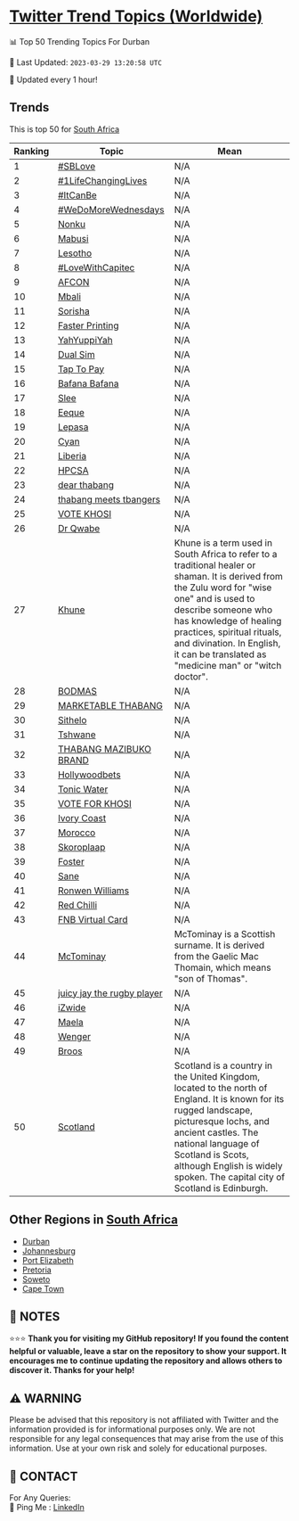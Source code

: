 [Twitter Trend Topics (Worldwide)](https://github.com/ErcinDedeoglu/Twitter-Trend-Topics)
==========


📊 Top 50 Trending Topics For Durban

📆 Last Updated: `2023-03-29 13:20:58 UTC`

🔧 Updated every 1 hour!


## Trends

This is top 50 for [South Africa](</South Africa>)

| Ranking | Topic | Mean |
| ------- | ------------ | ------------ |
| 1 | [#SBLove](http://twitter.com/search?q=%23SBLove) | N/A |
| 2 | [#1LifeChangingLives](http://twitter.com/search?q=%231LifeChangingLives) | N/A |
| 3 | [#ItCanBe](http://twitter.com/search?q=%23ItCanBe) | N/A |
| 4 | [#WeDoMoreWednesdays](http://twitter.com/search?q=%23WeDoMoreWednesdays) | N/A |
| 5 | [Nonku](http://twitter.com/search?q=Nonku) | N/A |
| 6 | [Mabusi](http://twitter.com/search?q=Mabusi) | N/A |
| 7 | [Lesotho](http://twitter.com/search?q=Lesotho) | N/A |
| 8 | [#LoveWithCapitec](http://twitter.com/search?q=%23LoveWithCapitec) | N/A |
| 9 | [AFCON](http://twitter.com/search?q=AFCON) | N/A |
| 10 | [Mbali](http://twitter.com/search?q=Mbali) | N/A |
| 11 | [Sorisha](http://twitter.com/search?q=Sorisha) | N/A |
| 12 | [Faster Printing](http://twitter.com/search?q=Faster+Printing) | N/A |
| 13 | [YahYuppiYah](http://twitter.com/search?q=YahYuppiYah) | N/A |
| 14 | [Dual Sim](http://twitter.com/search?q=Dual+Sim) | N/A |
| 15 | [Tap To Pay](http://twitter.com/search?q=Tap+To+Pay) | N/A |
| 16 | [Bafana Bafana](http://twitter.com/search?q=Bafana+Bafana) | N/A |
| 17 | [Slee](http://twitter.com/search?q=Slee) | N/A |
| 18 | [Eeque](http://twitter.com/search?q=Eeque) | N/A |
| 19 | [Lepasa](http://twitter.com/search?q=Lepasa) | N/A |
| 20 | [Cyan](http://twitter.com/search?q=Cyan) | N/A |
| 21 | [Liberia](http://twitter.com/search?q=Liberia) | N/A |
| 22 | [HPCSA](http://twitter.com/search?q=HPCSA) | N/A |
| 23 | [dear thabang](http://twitter.com/search?q=dear+thabang) | N/A |
| 24 | [thabang meets tbangers](http://twitter.com/search?q=thabang+meets+tbangers) | N/A |
| 25 | [VOTE KHOSI](http://twitter.com/search?q=VOTE+KHOSI) | N/A |
| 26 | [Dr Qwabe](http://twitter.com/search?q=Dr+Qwabe) | N/A |
| 27 | [Khune](http://twitter.com/search?q=Khune) | Khune is a term used in South Africa to refer to a traditional healer or shaman. It is derived from the Zulu word for "wise one" and is used to describe someone who has knowledge of healing practices, spiritual rituals, and divination. In English, it can be translated as "medicine man" or "witch doctor". |
| 28 | [BODMAS](http://twitter.com/search?q=BODMAS) | N/A |
| 29 | [MARKETABLE THABANG](http://twitter.com/search?q=MARKETABLE+THABANG) | N/A |
| 30 | [Sithelo](http://twitter.com/search?q=Sithelo) | N/A |
| 31 | [Tshwane](http://twitter.com/search?q=Tshwane) | N/A |
| 32 | [THABANG MAZIBUKO BRAND](http://twitter.com/search?q=THABANG+MAZIBUKO+BRAND) | N/A |
| 33 | [Hollywoodbets](http://twitter.com/search?q=Hollywoodbets) | N/A |
| 34 | [Tonic Water](http://twitter.com/search?q=Tonic+Water) | N/A |
| 35 | [VOTE FOR KHOSI](http://twitter.com/search?q=VOTE+FOR+KHOSI) | N/A |
| 36 | [Ivory Coast](http://twitter.com/search?q=Ivory+Coast) | N/A |
| 37 | [Morocco](http://twitter.com/search?q=Morocco) | N/A |
| 38 | [Skoroplaap](http://twitter.com/search?q=Skoroplaap) | N/A |
| 39 | [Foster](http://twitter.com/search?q=Foster) | N/A |
| 40 | [Sane](http://twitter.com/search?q=Sane) | N/A |
| 41 | [Ronwen Williams](http://twitter.com/search?q=Ronwen+Williams) | N/A |
| 42 | [Red Chilli](http://twitter.com/search?q=Red+Chilli) | N/A |
| 43 | [FNB Virtual Card](http://twitter.com/search?q=FNB+Virtual+Card) | N/A |
| 44 | [McTominay](http://twitter.com/search?q=McTominay) | McTominay is a Scottish surname. It is derived from the Gaelic Mac Thomain, which means "son of Thomas". |
| 45 | [juicy jay the rugby player](http://twitter.com/search?q=juicy+jay+the+rugby+player) | N/A |
| 46 | [iZwide](http://twitter.com/search?q=iZwide) | N/A |
| 47 | [Maela](http://twitter.com/search?q=Maela) | N/A |
| 48 | [Wenger](http://twitter.com/search?q=Wenger) | N/A |
| 49 | [Broos](http://twitter.com/search?q=Broos) | N/A |
| 50 | [Scotland](http://twitter.com/search?q=Scotland) | Scotland is a country in the United Kingdom, located to the north of England. It is known for its rugged landscape, picturesque lochs, and ancient castles. The national language of Scotland is Scots, although English is widely spoken. The capital city of Scotland is Edinburgh. |



## Other Regions in [South Africa](</South Africa>)

* [Durban](</South Africa/Durban.md>)
* [Johannesburg](</South Africa/Johannesburg.md>)
* [Port Elizabeth](</South Africa/Port Elizabeth.md>)
* [Pretoria](</South Africa/Pretoria.md>)
* [Soweto](</South Africa/Soweto.md>)
* [Cape Town](</South Africa/Cape Town.md>)



## 📝 NOTES

⭐⭐⭐ **Thank you for visiting my GitHub repository! If you found the content helpful or valuable, leave a star on the repository to show your support. It encourages me to continue updating the repository and allows others to discover it. Thanks for your help!**


## ⚠️ WARNING

Please be advised that this repository is not affiliated with Twitter and the information provided is for informational purposes only. We are not responsible for any legal consequences that may arise from the use of this information. Use at your own risk and solely for educational purposes.


## 📨 CONTACT

 For Any Queries:  
            🏓 Ping Me : [LinkedIn](https://www.linkedin.com/in/ercindedeoglu/)
